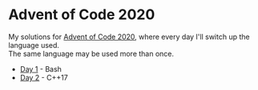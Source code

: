 # Advent of Code 2020 #

My solutions for [Advent of Code 2020], where every day I'll switch up the
language used.  
The same language may be used more than once.

* [Day 1](day1) - Bash
* [Day 2](day2) - C++17

[Advent of Code 2020]: https://adventofcode.com/2020

